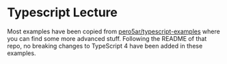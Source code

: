 # Typescript Lecture

Most examples have been copied from [pero5ar/typescript-examples](https://github.com/pero5ar/typescript-examples) where you can find some more advanced stuff.
Following the README of that repo, no breaking changes to TypeScript 4 have been added in these examples.